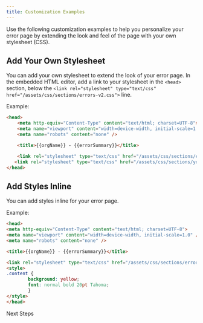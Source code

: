 ```yaml
---
title: Customization Examples
---
```

Use the following customization examples to help you personalize your error page by extending the look and feel of the page with your own stylesheet (CSS).

## Add Your Own Stylesheet
You can add your own stylesheet to extend the look of your error page. In the embedded HTML editor, add a link to your stylesheet in the `<head>` section, below the  `<link rel="stylesheet" type="text/css" href="/assets/css/sections/errors-v2.css">` line.

Example:

```html
<head>
    <meta http-equiv="Content-Type" content="text/html; charset=UTF-8">
    <meta name="viewport" content="width=device-width, initial-scale=1.0" />
    <meta name="robots" content="none" />

    <title>{{orgName}} - {{errorSummary}}</title>

    <link rel="stylesheet" type="text/css" href="/assets/css/sections/errors-v2.css">
   <link rel="stylesheet" type="text/css" href="/assets/css/sections/yourstylesheet.css">
</head>
```

## Add Styles Inline
You can add styles inline for your error page.

Example:
```html
<head>
<meta http-equiv="Content-Type" content="text/html; charset=UTF-8">
<meta name="viewport" content="width=device-width, initial-scale=1.0" />
<meta name="robots" content="none" />

<title>{{orgName}} - {{errorSummary}}</title>

<link rel="stylesheet" type="text/css" href="/assets/css/sections/errors-v2.css">
<style>
.content {
    	background: yellow;
    	font: normal bold 20pt Tahoma;
        }      
</style>
</head>
```

<NextSectionLink>Next Steps</NextSectionLink>